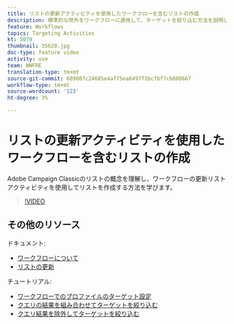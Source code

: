 ```yaml
---
title: リストの更新アクティビティを使用したワークフローを含むリストの作成
description: 標準的な除外をワークフローに適用して、ターゲットを絞り込む方法を説明します。 また、ワークフローの作成方法や定義済みフィルターの撮影に関する問題の解決方法についても学習します。
feature: Workflows
topics: Targeting Activities
kt: 5078
thumbnail: 35620.jpg
doc-type: feature video
activity: use
team: WWFRE
translation-type: tm+mt
source-git-commit: 689807c24685e4af75ea6497f1bcfbf7cb608667
workflow-type: tm+mt
source-wordcount: '123'
ht-degree: 3%

---
```



# リストの更新アクティビティを使用したワークフローを含むリストの作成

Adobe Campaign Classicのリストの概念を理解し、ワークフローの更新リストアクティビティを使用してリストを作成する方法を学びます。

>[!VIDEO](https://video.tv.adobe.com/v/35620?quality=12)

## その他のリソース

ドキュメント:

* [ワークフローについて](https://docs.adobe.com/content/help/en/campaign-classic/using/automating-with-workflows/introduction/about-workflows.html)
* [リストの更新](https://docs.adobe.com/content/help/en/campaign-classic/using/automating-with-workflows/targeting-activities/list-update.html)

チュートリアル:

* [ワークフローでのプロファイルのターゲット設定](/help/acc/getting-started/targeting-profiles-in-a-workflow.md)
* [クエリの結果を組み合わせてターゲットを絞り込む](/help/acc/automating-with-workflows/refining-targets-by-combining-query-results.md)
* [クエリ結果を除外してターゲットを絞り込む](/help/acc/automating-with-workflows/refining-targets-by-excluding-query-results.md)
